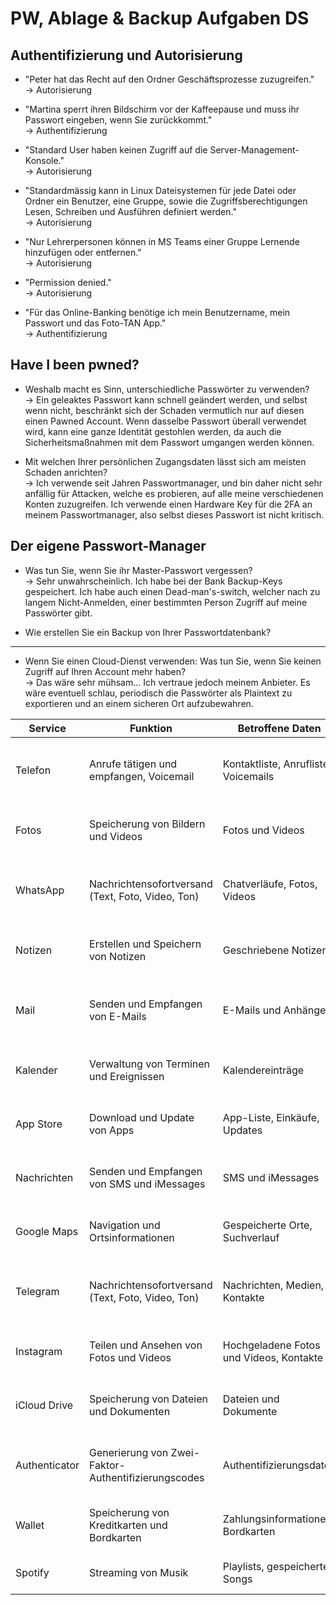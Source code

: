 # PW, Ablage & Backup Aufgaben DS

## Authentifizierung und Autorisierung

- "Peter hat das Recht auf den Ordner Geschäftsprozesse zuzugreifen."  
  -> Autorisierung

- "Martina sperrt ihren Bildschirm vor der Kaffeepause und muss ihr Passwort eingeben, wenn Sie zurückkommt."  
  -> Authentifizierung

- "Standard User haben keinen Zugriff auf die Server-Management-Konsole."  
  -> Autorisierung

- "Standardmässig kann in Linux Dateisystemen für jede Datei oder Ordner ein Benutzer, eine Gruppe, sowie die Zugriffsberechtigungen Lesen, Schreiben und Ausführen definiert werden."  
  -> Autorisierung

- "Nur Lehrerpersonen können in MS Teams einer Gruppe Lernende hinzufügen oder entfernen."  
  -> Autorisierung

- "Permission denied."  
  -> Autorisierung

- "Für das Online-Banking benötige ich mein Benutzername, mein Passwort und das Foto-TAN App."  
  -> Authentifizierung

## Have I been pwned?

- Weshalb macht es Sinn, unterschiedliche Passwörter zu verwenden?  
  -> Ein geleaktes Passwort kann schnell geändert werden, und selbst wenn nicht, beschränkt sich der Schaden vermutlich nur auf diesen einen Pawned Account. Wenn dasselbe Passwort überall verwendet wird, kann eine ganze Identität gestohlen werden, da auch die Sicherheitsmaßnahmen mit dem Passwort umgangen werden können. 

- Mit welchen Ihrer persönlichen Zugangsdaten lässt sich am meisten Schaden anrichten?  
  -> Ich verwende seit Jahren Passwortmanager, und bin daher nicht sehr anfällig für Attacken, welche es probieren, auf alle meine verschiedenen Konten zuzugreifen. Ich verwende einen Hardware Key für die 2FA an meinem Passwortmanager, also selbst dieses Passwort ist nicht kritisch. 

## Der eigene Passwort-Manager

- Was tun Sie, wenn Sie ihr Master-Passwort vergessen?  
  -> Sehr unwahrscheinlich. Ich habe bei der Bank Backup-Keys gespeichert. Ich habe auch einen Dead-man's-switch, welcher nach zu langem Nicht-Anmelden, einer bestimmten Person Zugriff auf meine Passwörter gibt. 

- Wie erstellen Sie ein Backup von Ihrer Passwortdatenbank?

---

- Wenn Sie einen Cloud-Dienst verwenden: Was tun Sie, wenn Sie keinen Zugriff auf Ihren Account mehr haben?  
  -> Das wäre sehr mühsam… Ich vertraue jedoch meinem Anbieter. Es wäre eventuell schlau, periodisch die Passwörter als Plaintext zu exportieren und an einem sicheren Ort aufzubewahren.


| Service       | Funktion                                                                    | Betroffene Daten                      | Backup                            | Wiederherstellung                                                                             |
|---------------|-----------------------------------------------------------------------------|---------------------------------------|-----------------------------------|---------------------------------------------------------------------------------------------|
| Telefon       | Anrufe tätigen und empfangen, Voicemail                                    | Kontaktliste, Anrufliste, Voicemails  | iCloud Backup                     | Kontakte und Anruflisten werden durch Wiederherstellen des iCloud-Backups zurückgeholt.     |
| Fotos         | Speicherung von Bildern und Videos                                         | Fotos und Videos                      | iCloud-Fotomediathek              | Fotos und Videos sind über die iCloud-Fotomediathek auf neuen Geräten zugänglich.           |
| WhatsApp      | Nachrichtensofortversand (Text, Foto, Video, Ton)                          | Chatverläufe, Fotos, Videos           | iCloud Backup                     | Bei der Installation der App wird gefragt, ob ein iCloud-Backup wiederhergestellt werden soll. |
| Notizen       | Erstellen und Speichern von Notizen                                        | Geschriebene Notizen                  | iCloud Backup                     | Notizen können durch Wiederherstellen eines iCloud-Backups zurückgeholt werden.             |
| Mail          | Senden und Empfangen von E-Mails                                           | E-Mails und Anhänge                   | Serverseitiges Backup             | E-Mails sind nach erneuter Anmeldung im E-Mail-Konto auf dem neuen Gerät wieder zugänglich.  |
| Kalender      | Verwaltung von Terminen und Ereignissen                                    | Kalendereinträge                      | iCloud Backup                     | Kalendereinträge werden durch Wiederherstellen des iCloud-Backups zurückgeholt.              |
| App Store     | Download und Update von Apps                                                | App-Liste, Einkäufe, Updates          | iCloud Backup                     | Apps müssen erneut heruntergeladen werden, Einkaufshistorie bleibt erhalten.                |
| Nachrichten   | Senden und Empfangen von SMS und iMessages                                 | SMS und iMessages                     | iCloud Backup                     | Nachrichtenverlauf kann durch das iCloud Backup wiederhergestellt werden.                   |
| Google Maps   | Navigation und Ortsinformationen                                           | Gespeicherte Orte, Suchverlauf        | Mit Google-Konto synchronisiert   | Durch Anmeldung im Google-Konto auf einem neuen Gerät wieder zugänglich.                    |
| Telegram      | Nachrichtensofortversand (Text, Foto, Video, Ton)                          | Nachrichten, Medien, Kontakte         | Mit Telegram-Cloud synchronisiert | Bei der Installation der App wird gefragt, ob die Cloud-Daten wiederhergestellt werden sollen. |
| Instagram     | Teilen und Ansehen von Fotos und Videos                                    | Hochgeladene Fotos und Videos, Kontakte | Mit Instagram-Servern synchronisiert | Durch Anmeldung im Konto auf einem neuen Gerät wieder zugänglich.                            |
| iCloud Drive  | Speicherung von Dateien und Dokumenten                                     | Dateien und Dokumente                 | iCloud Backup                     | Dateien sind über iCloud Drive auf neuen Geräten zugänglich, wenn diese Option aktiviert ist. |
| Authenticator | Generierung von Zwei-Faktor-Authentifizierungscodes                        | Authentifizierungsdaten               | Kein automatisches Backup         | Wiederherstellung variiert je nach Dienst; einige bieten Wiederherstellungscodes an.        |
| Wallet        | Speicherung von Kreditkarten und Bordkarten                                | Zahlungsinformationen, Bordkarten     | iCloud Backup                     | Karteninformationen werden durch das iCloud Backup wiederhergestellt.                        |
| Spotify       | Streaming von Musik                                                         | Playlists, gespeicherte Songs          | Mit Spotify-Konto synchronisiert  | Durch Anmeldung im Konto auf einem neuen Gerät wieder zugänglich.                            |
